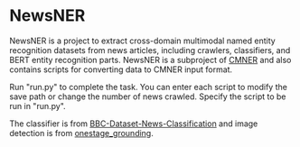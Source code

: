 # NewsNER

NewsNER is a project to extract cross-domain multimodal named entity recognition datasets from news articles, including crawlers, classifiers, and BERT entity recognition parts. NewsNER is a subproject of [CMNER](https://github.com/HotCk-ProMax/CMNER) and also contains scripts for converting data to CMNER input format.

Run "run.py" to complete the task. You can enter each script to modify the save path or change the number of news crawled. Specify the script to be run in "run.py".

The classifier is from [BBC-Dataset-News-Classification](https://github.com/suraj-deshmukh/BBC-Dataset-News-Classification) and image detection is from [onestage_grounding](https://github.com/TransformersWsz/onestage_grounding).
